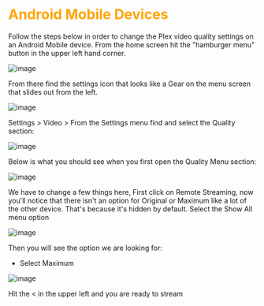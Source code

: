 # <span style="color:orange">Android Mobile Devices</span>

Follow the steps below in order to change the Plex video quality settings on an Android Mobile device.  From the home screen hit the "hamburger menu" button in the upper left hand corner.

![image](https://mediaclients.wiki/client%20screen%20shots/android_mobile/android0.png)

From there find the settings icon that looks like a Gear on the menu screen that slides out from the left.

![image](https://mediaclients.wiki/client%20screen%20shots/android_mobile/android1.1.png)

Settings > Video >
From the Settings menu find and select the Quality section:

![image](https://mediaclients.wiki/client%20screen%20shots/android_mobile/android2.1.png)

Below is what you should see when you first open the Quality Menu section:

![image](https://mediaclients.wiki/client%20screen%20shots/android_mobile/android3.png)

We have to change a few things here,  First click on Remote Streaming, now you'll notice that there isn't an option for Original or Maximum like a lot of the other device.  That's because it's hidden by default.
Select the Show All menu option

![image](https://mediaclients.wiki/client%20screen%20shots/android_mobile/android4.png)

Then you will see the option we are looking for:

  * Select Maximum

![image](https://mediaclients.wiki/client%20screen%20shots/android_mobile/android5.png)

Hit the < in the upper left and you are ready to stream</span>
